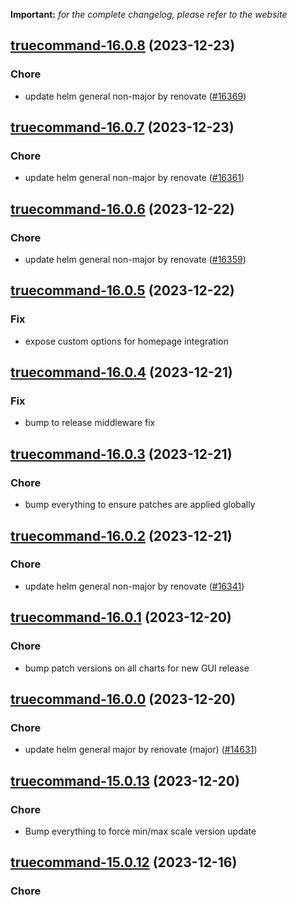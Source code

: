 **Important:**
*for the complete changelog, please refer to the website*




## [truecommand-16.0.8](https://github.com/truecharts/charts/compare/truecommand-16.0.7...truecommand-16.0.8) (2023-12-23)

### Chore

- update helm general non-major by renovate ([#16369](https://github.com/truecharts/charts/issues/16369))
  
  


## [truecommand-16.0.7](https://github.com/truecharts/charts/compare/truecommand-16.0.6...truecommand-16.0.7) (2023-12-23)

### Chore

- update helm general non-major by renovate ([#16361](https://github.com/truecharts/charts/issues/16361))
  
  


## [truecommand-16.0.6](https://github.com/truecharts/charts/compare/truecommand-16.0.5...truecommand-16.0.6) (2023-12-22)

### Chore

- update helm general non-major by renovate ([#16359](https://github.com/truecharts/charts/issues/16359))
  
  


## [truecommand-16.0.5](https://github.com/truecharts/charts/compare/truecommand-16.0.4...truecommand-16.0.5) (2023-12-22)

### Fix

- expose custom options for homepage integration
  
  


## [truecommand-16.0.4](https://github.com/truecharts/charts/compare/truecommand-16.0.3...truecommand-16.0.4) (2023-12-21)

### Fix

- bump to release middleware fix
  
  


## [truecommand-16.0.3](https://github.com/truecharts/charts/compare/truecommand-16.0.2...truecommand-16.0.3) (2023-12-21)

### Chore

- bump everything to ensure patches are applied globally
  
  


## [truecommand-16.0.2](https://github.com/truecharts/charts/compare/truecommand-16.0.1...truecommand-16.0.2) (2023-12-21)

### Chore

- update helm general non-major by renovate ([#16341](https://github.com/truecharts/charts/issues/16341))
  
  


## [truecommand-16.0.1](https://github.com/truecharts/charts/compare/truecommand-16.0.0...truecommand-16.0.1) (2023-12-20)

### Chore

- bump patch versions on all charts for new GUI release
  
  


## [truecommand-16.0.0](https://github.com/truecharts/charts/compare/truecommand-15.0.13...truecommand-16.0.0) (2023-12-20)

### Chore

- update helm general major by renovate (major) ([#14631](https://github.com/truecharts/charts/issues/14631))
  
  


## [truecommand-15.0.13](https://github.com/truecharts/charts/compare/truecommand-15.0.12...truecommand-15.0.13) (2023-12-20)

### Chore

- Bump everything to force min/max scale version update
  
  


## [truecommand-15.0.12](https://github.com/truecharts/charts/compare/truecommand-15.0.10...truecommand-15.0.12) (2023-12-16)

### Chore
